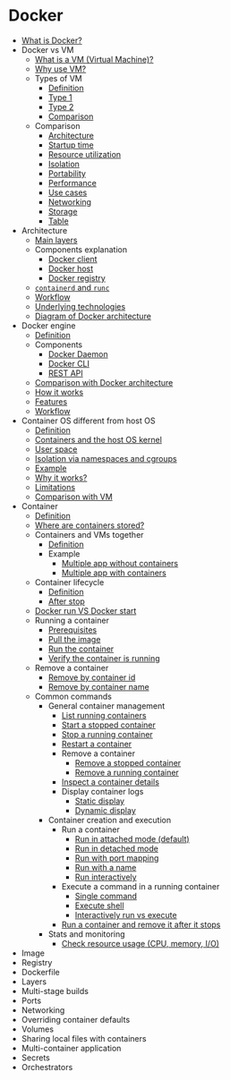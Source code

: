 # Docker

- [What is Docker?](what-is-docker/what_is_docker.md)
- Docker vs VM
  - [What is a VM (Virtual Machine)?](docker-vs-vm/what-is/what_is.md)
  - [Why use VM?](docker-vs-vm/why-use/why_use.md)
  - Types of VM
    - [Definition](docker-vs-vm/type/definition/definition.md)
    - [Type 1](docker-vs-vm/type/type-one/type_one.md)
    - [Type 2](docker-vs-vm/type/type-two/type_two.md)
    - [Comparison](docker-vs-vm/type/comparison/comparison.md)
  - Comparison
    - [Architecture](docker-vs-vm/comparison/architecture/architecture.md)
    - [Startup time](docker-vs-vm/comparison/startup/startup.md)
    - [Resource utilization](docker-vs-vm/comparison/resource/resource.md)
    - [Isolation](docker-vs-vm/comparison/isolation/isolation.md)
    - [Portability](docker-vs-vm/comparison/portability/portability.md)
    - [Performance](docker-vs-vm/comparison/performance/performance.md)
    - [Use cases](docker-vs-vm/comparison/use-case/use_case.md)
    - [Networking](docker-vs-vm/comparison/networking/networking.md)
    - [Storage](docker-vs-vm/comparison/storage/storage.md)
    - [Table](docker-vs-vm/comparison/table/table.md)
- Architecture
  - [Main layers](architecture/main-layer/main_layer.md)
  - Components explanation
    - [Docker client](architecture/component/client/client.md)
    - [Docker host](architecture/component/host/host.md)
    - [Docker registry](architecture/component/registry/registry.md)
  - [`containerd` and `runc`](architecture/containerd-vs-runc/containerd_vs_runc.md)
  - [Workflow](architecture/workflow/workflow.md)
  - [Underlying technologies](architecture/technology/technology.md)
  - [Diagram of Docker architecture](architecture/diagram/diagram.md)
- Docker engine
  - [Definition](docker-engine/definition/definition.md)
  - Components
    - [Docker Daemon](docker-engine/component/daemon/daemon.md)
    - [Docker CLI](docker-engine/component/cli/cli.md)
    - [REST API](docker-engine/component/rest-api/rest_api.md)
  - [Comparison with Docker architecture](docker-engine/comparison/comparison.md)
  - [How it works](docker-engine/how-it-work/how_it_work.md)
  - [Features](docker-engine/feature/feature.md)
  - [Workflow](docker-engine/workflow/workflow.md)
- Container OS different from host OS
  - [Definition](os-different/definition/definition.md)
  - [Containers and the host OS kernel](os-different/os-kernel/os_kernel.md)
  - [User space](os-different/user-space/user_space.md)
  - [Isolation via namespaces and cgroups](os-different/isolation/isolation.md)
  - [Example](os-different/example/example.md)
  - [Why it works?](os-different/why-it-work/why_it_work.md)
  - [Limitations](os-different/limitation/limitation.md)
  - [Comparison with VM](os-different/vm-comparison/vm_comparison.md)
- Container
  - [Definition](container/definition/definition.md)
  - [Where are containers stored?](container/where-stored/where_stored.md)
  - Containers and VMs together
    - [Definition](container/together/definition/definition.md)
    - Example
      - [Multiple app without containers](container/together/example/without-container/without_container.md)
      - [Multiple app with containers](container/together/example/with-container/with_container.md)
  - Container lifecycle
    - [Definition](container/lifecycle/definition/definition.md)
    - [After stop](container/lifecycle/after-stop/after_stop.md)
  - [Docker run VS Docker start](container/run-vs-start/run_vs_start.md)
  - Running a container
    - [Prerequisites](container/running/prerequisite/prerequisite.md)
    - [Pull the image](container/running/image-pull/image_pull.md)
    - [Run the container](container/running/run/run.md)
    - [Verify the container is running](container/running/verify/verify.md)
  - Remove a container
    - [Remove by container id](container/remove/by-id/by_id.md)
    - [Remove by container name](container/remove/by-name/by_name.md)
  - Common commands
    - General container management
      - [List running containers](container/common-command/general/list-running/list_running.md)
      - [Start a stopped container](container/common-command/general/start-stopped/start_stopped.md)
      - [Stop a running container](container/common-command/general/stop-running/stop_running.md)
      - [Restart a container](container/common-command/general/restart/restart.md)
      - Remove a container
        - [Remove a stopped container](container/common-command/general/remove/stopped/stopped.md)
        - [Remove a running container](container/common-command/general/remove/running/running.md)
      - [Inspect a container details](container/common-command/general/inspect/inspect.md)
      - Display container logs
        - [Static display](container/common-command/general/display/static/static.md)
        - [Dynamic display](container/common-command/general/display/dynamic/dynamic.md)
    - Container creation and execution
      - Run a container
        - [Run in attached mode (default)](container/common-command/creation-execution/run/attached-mode/attached_mode.md)
        - [Run in detached mode](container/common-command/creation-execution/run/detached-mode/detached_mode.md)
        - [Run with port mapping](container/common-command/creation-execution/run/port-mapping/port_mapping.md)
        - [Run with a name](container/common-command/creation-execution/run/with-name/with_name.md)
        - [Run interactively](container/common-command/creation-execution/run/interactively/interactively.md)
      - Execute a command in a running container
        - [Single command](container/common-command/creation-execution/in-running/single/single.md)
        - [Execute shell](container/common-command/creation-execution/in-running/shell/shell.md)
        - [Interactively run vs execute](container/common-command/creation-execution/in-running/run-vs-execute/run_vs_execute.md)
      - [Run a container and remove it after it stops](container/common-command/creation-execution/run-remove/run_remove.md)
    - Stats and monitoring
      - [Check resource usage (CPU, memory, I/O)](container/common-command/monitoring/check-resource/check_resource.md)
- Image
- Registry
- Dockerfile
- Layers
- Multi-stage builds
- Ports
- Networking
- Overriding container defaults
- Volumes
- Sharing local files with containers
- Multi-container application
- Secrets
- Orchestrators
